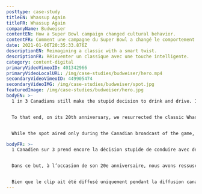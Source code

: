 ```yaml
---
posttype: case-study
titleEN: Whassup Again
titleFR: Whassup Again
companyName: Budweiser
contentEN: How a Super Bowl campaign changed cultural behavior.
contentFR: Comment une campagne du Super Bowl a changé le comportement culturel.
date: 2021-01-06T20:35:33.876Z
descriptionEN: Reimagining a classic with a smart twist.
descriptionFR: Réinventer un classique avec une touche intelligente.
category: content-digital
primaryVideoVimeoID: 401342966
primaryVideoLocalURL: /img/case-studies/budweiser/hero.mp4
secondaryVideoVimeoID: 449905474
secondaryVideoIMG: /img/case-studies/budweiser/spot.jpg
featuredImage: /img/case-studies/budweiser/hero.jpg
bodyEN: >-
  1 in 3 Canadians still make the stupid decision to drink and drive. It’s truly a shocking stat considering all the smart ways to get home nowadays. So when Budweiser approached us to create a campaign to change this behavior, we knew we needed to do more than entertain. We needed to create a campaign that would change cultural behavior.


  To that end, on its 20th anniversary, we resurrected the classic Whassup ad with the help of a socially integrated campaign, and orchestrated a moment in this year’s Super Bowl that broke records and borders to deliver record results for Budweiser and Uber. This showed Budweiser cares about its customers’ well-being and spread an important message that aligns brand strategy and purpose.


  While the spot aired only during the Canadian broadcast of the game, it made headlines globally, ranking on over *70 lists of the best Super Bowl Ads* and appearing in over *400 news stories worldwide.* More importantly, Uber saw a *20% increase in rides* compared to last year, ensuring hundreds of thousands of Canadians chose the smart way home. That’s whassup.

bodyFR: >-
  1 Canadien sur 3 prend encore la décision stupide de conduire avec des facultés affaiblies. C’est une statistique choquante quand on tient compte de toutes les possibilités plus prudentes qui s’offrent à nous aujourd’hui. Ainsi, lorsque Budweiser nous a contactés pour imaginer une campagne visant à modifier ce comportement, nous étions conscients que nous devions faire plus que divertir. Il fallait créer une campagne qui impacterait les comportements culturels.


  Dans ce but, à l’occasion de son 20e anniversaire, nous avons ressuscité la célèbre publicité Whassup à l’aide d’une campagne socialement intégrée et diffusée lors du Super Bowl de cette année. La campagne a battu des records et nos attentes avec des résultats exceptionnels pour Budweiser et Uber. Cela a permis de démontrer que Budweiser se souciait du bien-être de ses clients et diffusait un message d’importance publique, permettant ainsi d’harmoniser la stratégie et l’objectif de la marque.


  Bien que le clip ait été diffusé uniquement pendant la diffusion canadienne du Super Bowl, il a fait la une des journaux de la planète, se classant dans *plus de 70 listes des meilleures publicités du Super Bowl* et apparaissant dans plus de *400 reportages dans le monde.* Plus important encore, Uber a connu *une augmentation de 20 % du nombre de déplacements* par rapport à l’année dernière, ce qui a permis à des centaines de milliers de Canadiens d’opter pour la manière la plus intelligente de rentrer à la maison. Whassup.
---
```

